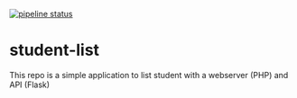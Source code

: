 [![pipeline status](http://ec2-35-172-195-78.compute-1.amazonaws.com/psunday/student_list_gitlabci/badges/master/pipeline.svg)](http://ec2-35-172-195-78.compute-1.amazonaws.com/psunday/student_list_gitlabci/commits/master)

# student-list 
This repo is a simple application to list student with a webserver (PHP) and API (Flask)
